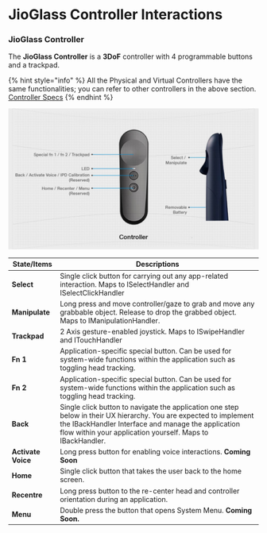 # JioGlass Controller Interactions

### JioGlass Controller

The **JioGlass Controller** is a **3DoF** controller with 4 programmable buttons and a trackpad.

{% hint style="info" %}
All the Physical and Virtual Controllers have the same functionalities; you can refer to other controllers in the above section.  [Controller Specs](../controller-specifications/)
{% endhint %}

![JioGlass Controller Button Layout](../.gitbook/assets/5.jpeg)

| **State/Items**    | Descriptions                                                                                                                                                                                                                           |
| ------------------ | -------------------------------------------------------------------------------------------------------------------------------------------------------------------------------------------------------------------------------------- |
| **Select**         | Single click button for carrying out any app-related interaction​. Maps to ISelectHandler and ISelectClickHandler                                                                                                                      |
| **Manipulate**     | Long press and move controller/gaze to grab and move any grabbable object. Release to drop the grabbed object. ​Maps to IManipulationHandler.                                                                                          |
| **Trackpad**       | 2 Axis gesture-enabled joystick​. Maps to ISwipeHandler and ITouchHandler                                                                                                                                                              |
| **Fn 1**           | Application-specific special button. Can be used for system-wide functions within the application such as toggling head tracking.                                                                                                      |
| **Fn 2**           | Application-specific special button. Can be used for system-wide functions within the application such as toggling head tracking. ​                                                                                                    |
| **Back**           | Single click button to navigate the application one step below in their UX hierarchy. You are expected to implement the IBackHandler Interface and manage the application flow within your application yourself. Maps to IBackHandler. |
| **Activate Voice** | Long press button for enabling voice interactions. **Coming Soon​**                                                                                                                                                                    |
| **Home**           | Single click button that takes the user back to the home screen.**​**                                                                                                                                                                  |
| **Recentre**       | Long press button to the re-center head and controller orientation during an application​.                                                                                                                                             |
| **Menu**           | Double press the button that opens System Menu. **Coming Soon.**                                                                                                                                                                       |
